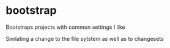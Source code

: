 # bootstrap

Bootstraps projects with common settings I like

Simlating a change to the file sytstem as well as to changesets
